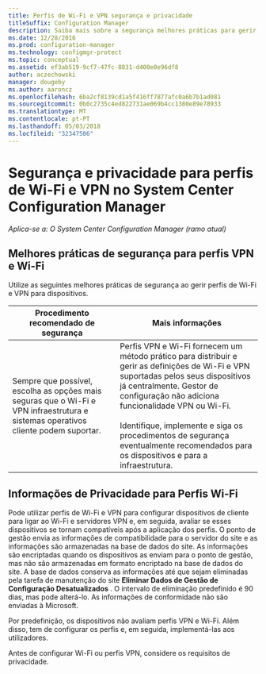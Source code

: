 ```yaml
---
title: Perfis de Wi-Fi e VPN segurança e privacidade
titleSuffix: Configuration Manager
description: Saiba mais sobre a segurança melhores práticas para gerir perfis Wi-Fi e VPN para dispositivos no System Center Configuration Manager.
ms.date: 12/28/2016
ms.prod: configuration-manager
ms.technology: configmgr-protect
ms.topic: conceptual
ms.assetid: ef3ab519-9cf7-47fc-8831-d400e0e96df8
author: aczechowski
manager: dougeby
ms.author: aaroncz
ms.openlocfilehash: 6ba2cf8139cd1a5f416ff7877afc0a6b7b1ad081
ms.sourcegitcommit: 0b0c2735c4ed822731ae069b4cc1380e89e78933
ms.translationtype: MT
ms.contentlocale: pt-PT
ms.lasthandoff: 05/03/2018
ms.locfileid: "32347506"
---
```

# <a name="security-and-privacy-for-wi-fi-and-vpn-profiles-in-system-center-configuration-manager"></a>Segurança e privacidade para perfis de Wi-Fi e VPN no System Center Configuration Manager

*Aplica-se a: O System Center Configuration Manager (ramo atual)*

##  <a name="security-best-practices-for-wi-fi--and-vpn-profiles"></a>Melhores práticas de segurança para perfis VPN e Wi-Fi  
 Utilize as seguintes melhores práticas de segurança ao gerir perfis de Wi-Fi e VPN para dispositivos.  

|Procedimento recomendado de segurança|Mais informações|  
|----------------------------|----------------------|  
|Sempre que possível, escolha as opções mais seguras que o Wi-Fi e VPN infraestrutura e sistemas operativos cliente podem suportar.|Perfis VPN e Wi-Fi fornecem um método prático para distribuir e gerir as definições de Wi-Fi e VPN suportadas pelos seus dispositivos já centralmente. Gestor de configuração não adiciona funcionalidade VPN ou Wi-Fi.<br /><br /> Identifique, implemente e siga os procedimentos de segurança eventualmente recomendados para os dispositivos e para a infraestrutura.|  

## <a name="privacy-information-for-wi-fi-profiles"></a>Informações de Privacidade para Perfis Wi-Fi  
 Pode utilizar perfis de Wi-Fi e VPN para configurar dispositivos de cliente para ligar ao Wi-Fi e servidores VPN e, em seguida, avaliar se esses dispositivos se tornam compatíveis após a aplicação dos perfis. O ponto de gestão envia as informações de compatibilidade para o servidor do site e as informações são armazenadas na base de dados do site. As informações são encriptadas quando os dispositivos as enviam para o ponto de gestão, mas não são armazenadas em formato encriptado na base de dados do site. A base de dados conserva as informações até que sejam eliminadas pela tarefa de manutenção do site **Eliminar Dados de Gestão de Configuração Desatualizados** . O intervalo de eliminação predefinido é 90 dias, mas pode alterá-lo. As informações de conformidade não são enviadas à Microsoft.  

 Por predefinição, os dispositivos não avaliam perfis VPN e Wi-Fi. Além disso, tem de configurar os perfis e, em seguida, implementá-las aos utilizadores.  

 Antes de configurar Wi-Fi ou perfis VPN, considere os requisitos de privacidade.  
